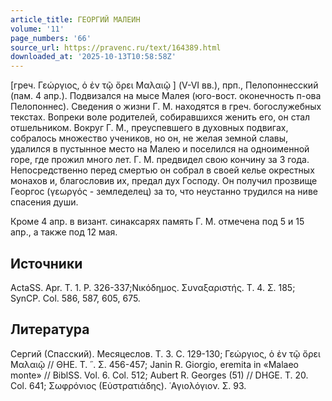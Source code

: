 ```yaml
---
article_title: ГЕОРГИЙ МАЛЕИН
volume: '11'
page_numbers: '66'
source_url: https://pravenc.ru/text/164389.html
downloaded_at: '2025-10-13T10:58:58Z'
---
```


[греч. Γεώργιος, ὁ ἐν τῷ ὄρει Μαλαιῷ ] (V-VI вв.), прп., Пелопоннесский (пам. 4 апр.). Подвизался на мысе Малея (юго-вост. оконечность п-ова Пелопоннес). Сведения о жизни Г. М. находятся в греч. богослужебных текстах. Вопреки воле родителей, собиравшихся женить его, он стал отшельником. Вокруг Г. М., преуспевшего в духовных подвигах, собралось множество учеников, но он, не желая земной славы, удалился в пустынное место на Малею и поселился на одноименной горе, где прожил много лет. Г. М. предвидел свою кончину за 3 года. Непосредственно перед смертью он собрал в своей келье окрестных монахов и, благословив их, предал дух Господу. Он получил прозвище Георгос (γεωργός - земледелец) за то, что неустанно трудился на ниве спасения души.

Кроме 4 апр. в визант. синаксарях память Г. М. отмечена под 5 и 15 апр., а также под 12 мая.

## Источники

ActaSS. Apr. T. 1. P. 326-337;Νικόδημος. Συναξαριστής. Τ. 4. Σ. 185; SynCP. Col. 586, 587, 605, 675.

## Литература

Сергий (Спасский). Месяцеслов. Т. 3. С. 129-130; Γεώργιος, ὁ ἐν τῷ ὄρει Μαλαιῷ // ΘΗΕ. Τ. ῝. Σ. 456-457; Janin R. Giorgio, eremita in «Malaeo monte» // BiblSS. Vol. 6. Col. 512; Aubert R. Georges (51) // DHGE. T. 20. Col. 641; Σωφρόνιος (Εὐστρατιάδης). ῾Αγιολόγιον. Σ. 93.
